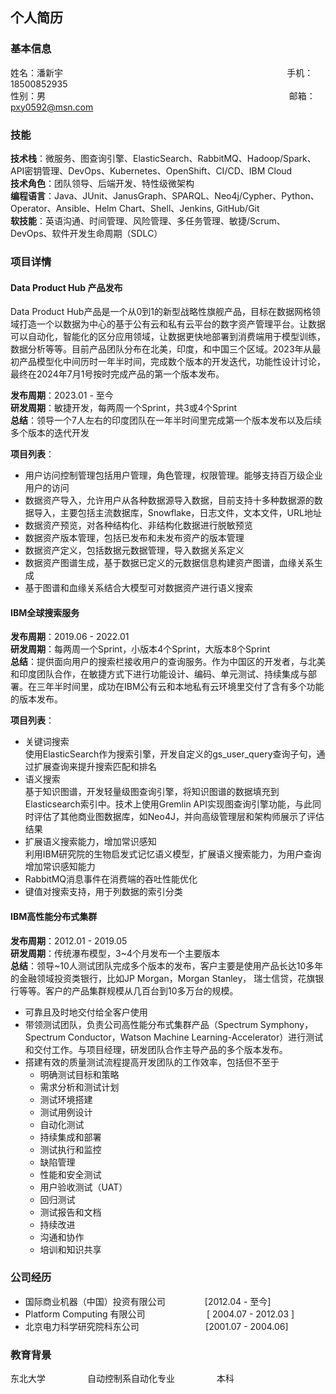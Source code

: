 ## 个人简历

### 基本信息  
姓名：潘新宇 &nbsp; &nbsp; &nbsp; &nbsp; &nbsp; &nbsp; &nbsp; &nbsp; &nbsp; &nbsp; &nbsp; &nbsp; &nbsp; &nbsp; &nbsp; &nbsp; &nbsp; &nbsp; &nbsp; &nbsp; &nbsp; &nbsp; &nbsp; &nbsp; &nbsp; &nbsp; &nbsp; &nbsp; &nbsp; &nbsp; &nbsp; &nbsp; &nbsp; &nbsp; &nbsp; &nbsp; &nbsp; &nbsp; &nbsp; &nbsp; &nbsp; &nbsp; &nbsp; &nbsp; &nbsp; 手机：18500852935  
性别：男  &nbsp; &nbsp; &nbsp; &nbsp; &nbsp; &nbsp; &nbsp; &nbsp; &nbsp; &nbsp; &nbsp; &nbsp; &nbsp; &nbsp; &nbsp; &nbsp; &nbsp; &nbsp; &nbsp; &nbsp; &nbsp; &nbsp; &nbsp; &nbsp; &nbsp; &nbsp; &nbsp; &nbsp; &nbsp; &nbsp; &nbsp; &nbsp; &nbsp; &nbsp; &nbsp; &nbsp; &nbsp; &nbsp; &nbsp; &nbsp; &nbsp; &nbsp; &nbsp; &nbsp; &nbsp; &nbsp; &nbsp; &nbsp; &nbsp; 邮箱：pxy0592@msn.com  

### 技能
**技术栈**：微服务、图查询引擎、ElasticSearch、RabbitMQ、Hadoop/Spark、API密钥管理、DevOps、Kubernetes、OpenShift、CI/CD、IBM Cloud  
**技术角色**：团队领导、后端开发、特性级微架构  
**编程语言**：Java、JUnit、JanusGraph、SPARQL、Neo4j/Cypher、Python、Operator、Ansible、Helm Chart、Shell、Jenkins, GitHub/Git  
**软技能**：英语沟通、时间管理、风险管理、多任务管理、敏捷/Scrum、DevOps、软件开发生命周期（SDLC） 

### 项目详情
#### Data Product Hub 产品发布
Data Product Hub产品是一个从0到1的新型战略性旗舰产品，目标在数据网格领域打造一个以数据为中心的基于公有云和私有云平台的数字资产管理平台。让数据可以自动化，智能化的区分应用领域，让数据更快地部署到消费端用于模型训练，数据分析等等。目前产品团队分布在北美，印度，和中国三个区域。2023年从最初产品模型化中间历时一年半时间，完成数个版本的开发迭代，功能性设计讨论，最终在2024年7月1号按时完成产品的第一个版本发布。

**发布周期**：2023.01 - 至今  
**研发周期**：敏捷开发，每两周一个Sprint，共3或4个Sprint  
**总结**：领导一个7人左右的印度团队在一年半时间里完成第一个版本发布以及后续多个版本的迭代开发  

**项目列表**：  
  - 用户访问控制管理包括用户管理，角色管理，权限管理。能够支持百万级企业用户的访问
  - 数据资产导入，允许用户从各种数据源导入数据，目前支持十多种数据源的数据导入，主要包括主流数据库，Snowflake，日志文件，文本文件，URL地址
  - 数据资产预览，对各种结构化、非结构化数据进行脱敏预览
  - 数据资产版本管理，包括已发布和未发布资产的版本管理
  - 数据资产定义，包括数据元数据管理，导入数据关系定义
  - 数据资产图谱生成，基于数据已定义的元数据信息构建资产图谱，血缘关系生成
  - 基于图谱和血缘关系结合大模型可对数据资产进行语义搜索

#### IBM全球搜索服务  

**发布周期**：2019.06 - 2022.01  
**研发周期**：每两周一个Sprint，小版本4个Sprint，大版本8个Sprint  
**总结**：提供面向用户的搜索栏接收用户的查询服务。作为中国区的开发者，与北美和印度团队合作，在敏捷方式下进行功能设计、编码、单元测试、持续集成与部署。在三年半时间里，成功在IBM公有云和本地私有云环境里交付了含有多个功能的版本发布。

**项目列表**：  
- 关键词搜索  
  使用ElasticSearch作为搜索引擎，开发自定义的gs_user_query查询子句，通过扩展查询来提升搜索匹配和排名  
- 语义搜索  
  基于知识图谱，开发轻量级图查询引擎，将知识图谱的数据填充到Elasticsearch索引中。技术上使用Gremlin API实现图查询引擎功能，与此同时评估了其他商业图数据库，如Neo4J，并向高级管理层和架构师展示了评估结果  
- 扩展语义搜索能力，增加常识感知  
  利用IBM研究院的生物启发式记忆语义模型，扩展语义搜索能力，为用户查询增加常识感知能力  
- RabbitMQ消息事件在消费端的吞吐性能优化  
- 键值对搜索支持，用于列数据的索引分类

#### IBM高性能分布式集群  
**发布周期**：2012.01 - 2019.05  
**研发周期**：传统瀑布模型，3~4个月发布一个主要版本  
**总结**：领导~10人测试团队完成多个版本的发布，客户主要是使用产品长达10多年的金融领域投资类银行，比如JP Morgan，Morgan Stanley， 瑞士信贷，花旗银行等等。客户的产品集群规模从几百台到10多万台的规模。
- 可靠且及时地交付给全客户使用
- 带领测试团队，负责公司高性能分布式集群产品（Spectrum Symphony，Spectrum Conductor，Watson Machine Learning-Accelerator）进行测试和交付工作。与项目经理，研发团队合作主导产品的多个版本发布。
- 搭建有效的质量测试流程提高开发团队的工作效率，包括但不至于
  - 明确测试目标和策略
  - 需求分析和测试计划
  - 测试环境搭建
  - 测试用例设计
  - 自动化测试
  - 持续集成和部署
  - 测试执行和监控
  - 缺陷管理
  - 性能和安全测试
  - 用户验收测试（UAT）
  - 回归测试
  - 测试报告和文档
  - 持续改进
  - 沟通和协作
  - 培训和知识共享

### **公司经历**  
- 国际商业机器（中国）投资有限公司 &nbsp; &nbsp; &nbsp; &nbsp; &nbsp; &nbsp; &nbsp; &nbsp;[2012.04 - 至今]  
- Platform Computing 有限公司 &nbsp; &nbsp; &nbsp; &nbsp; &nbsp; &nbsp; &nbsp; &nbsp;&nbsp; &nbsp; &nbsp; &nbsp; &nbsp;[ 2004.07 - 2012.03 ]  
- 北京电力科学研究院科东公司 &nbsp; &nbsp; &nbsp; &nbsp; &nbsp; &nbsp; &nbsp; &nbsp;&nbsp; &nbsp; &nbsp; &nbsp; &nbsp; &nbsp;[2001.07 - 2004.06]  

### **教育背景**  
东北大学 &nbsp; &nbsp; &nbsp; &nbsp; &nbsp; &nbsp; &nbsp; &nbsp; 自动控制系自动化专业 &nbsp; &nbsp; &nbsp; &nbsp; &nbsp; &nbsp; &nbsp; &nbsp; 本科
